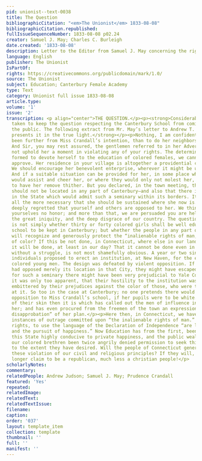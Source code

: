 ```yaml
---
pid: unionist--text-0038
title: The Question
bibliographicCitation: "<em>The Unionist</em> 1833-08-08"
bibliographicCitation.republished: 
fullIssueSequenceNumber: 1833-08-08 p02.24
creator: Samuel J. May; Charles C. Burleigh
date.created: '1833-08-08'
description: Letter to the Editor from Samuel J. May concerning the right to education
language: English
publisher: The Unionist
IsPartOf: 
rights: https://creativecommons.org/publicdomain/mark/1.0/
source: The Unionist
subject: Education; Canterbury Female Academy
type: Text
category: Unionist full issue 1833-08-08
article.type: 
volume: '1'
issue: '2'
transcription: <p align="center">THE QUESTION.</p><p><strong>Considerable pains are
  taken to keep the question respecting the Canterbury School from coming fairly before
  the public. The following extract from Mr. May’s letter to Andrew T. Judson, Esq.
  presents it in the true light.</strong></p><p>Nothing, I am confident, could have
  been further from Miss Crandall’s intention, than to do her neighbors any injury.
  And Sir, you may rest assured, the gentlemen referred to in her Advertisement would
  not uphold her a moment in violating any of your rights. The determination she has
  formed to devote herself to the education of colored females, we cannot but highly
  approve. Her residence in your village is altogether a providential circumstance.
  We should encourage her benevolent enterprise, wherever it might be undertaken.
  And if a suitable situation can be provided for her, in some place where her neighbors
  would assist and cheer her, or where they would only not molest her, we should rejoice
  to have her remove thither. But you declared, in the town meeting, that the school
  should not be located in any part of Canterbury—and also that there is not a town
  in the State which would admit such a seminary within its borders. It is therefore
  all the more necessary that she should be sustained where she now is. It is to be
  deeply regretted that yourself and others are opposed to her. We think you are doing
  yourselves no honor; and more than that, we are persuaded you are helping to perpetuate
  the great iniquity, and the deep disgrace of our country. The question between us
  is not simply whether thirty or forty colored girls shall be well educated at a
  school to be kept in Canterbury; but whether the people in any part of our land
  will recognize and generously protect the “inalienable rights of man,” without distinction
  of color? If this be not done, in Connecticut, where else in our land can we expect
  it will be done, at least in our day? That it cannot be done even in this State
  without a struggle, is not most shamefully obvious. A year or two since, some benevolent
  individuals proposed to erect an institution, at New Haven, for the education of
  colored young men. The design was defeated by violent opposition. If the citizens
  had opposed merely its location in that City, they might have escaped condemnation,
  for such a seminary there might have been very prejudicial to Yale College. But
  it was only too apparent, that their hostility to the institution was peculiarly
  embittered by their prejudices against the color of those, who were to be educated
  at it. So too in the case at Canterbury; no one pretends there would have been any
  opposition to Miss Crandall’s school, if her pupils were to be white. The tincture
  of their skin then it is which has called out the men of influence in array against
  her; and has even procured from the freemen of the town an expression of their “unqualified
  disapprobation” of her plan.</p><p>Here then, in Connecticut, we have had two recent
  instances of outrage committed upon “the inalienable rights of man.” Among these
  rights, to use the language of the Declaration of Independence “are life, liberty,
  and the pursuit of happiness.” Now Education has from the first, been regarded in
  this State highly conducive to private happiness, and the public weal. Yet have
  our colored brethren been twice angrily denied permission to seek this blessing,
  to the extent they have desired. Will the people of Connecticut generally, countenance
  these violation of our civil and religious principles? If they will, let them no
  longer claim to be a republican, much less a christian people!</p>
scholarlyNotes: 
commentary: 
relatedPeople: Andrew Judson; Samuel J. May; Prudence Crandall
featured: 'Yes'
repeated: 
relatedImage: 
relatedText: 
relatedTextIssue: 
filename: 
caption: 
order: '037'
layout: template_item
collection: template
thumbnail: ''
full: ''
manifest: ''
---
```

